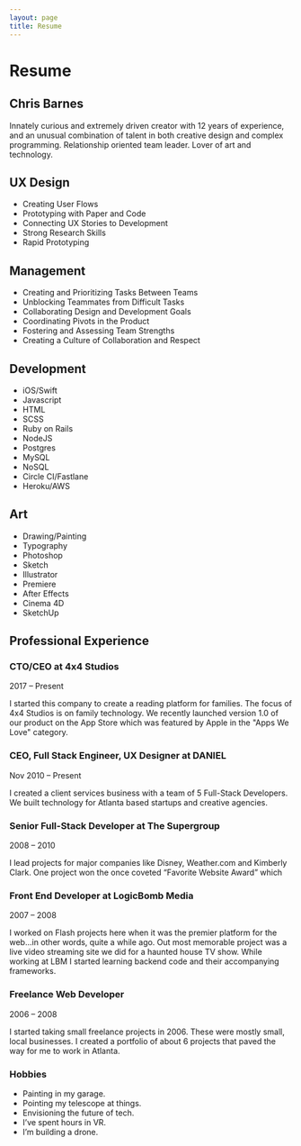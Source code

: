 ```yaml
---
layout: page
title: Resume
---
```

# Resume

## Chris Barnes
Innately curious and extremely driven creator with 12 years of experience, and an unusual combination of talent in both creative design and complex programming. Relationship oriented team leader. Lover of art and technology.


## UX Design
- Creating User Flows
- Prototyping with Paper and Code
- Connecting UX Stories to Development
- Strong Research Skills
- Rapid Prototyping

## Management
- Creating and Prioritizing Tasks Between Teams
- Unblocking Teammates from Difficult Tasks
- Collaborating Design and Development Goals
- Coordinating Pivots in the Product
- Fostering and Assessing Team Strengths
- Creating a Culture of Collaboration and Respect

## Development
- iOS/Swift
- Javascript
- HTML
- SCSS
- Ruby on Rails
- NodeJS
- Postgres
- MySQL
- NoSQL
- Circle CI/Fastlane
- Heroku/AWS

## Art
- Drawing/Painting
- Typography
- Photoshop
- Sketch
- Illustrator
- Premiere
- After Effects
- Cinema 4D
- SketchUp

## Professional Experience

### CTO/CEO at 4x4 Studios  
2017 – Present

I started this company to create a reading platform for families. The focus of 4x4 Studios is on family technology. We recently launched version 1.0 of our product on the App Store which was featured by Apple in the "Apps We Love" category.


### CEO, Full Stack Engineer, UX Designer at DANIEL  
Nov 2010 – Present

I created a client services business with a team of 5 Full-Stack Developers. We built technology for Atlanta based startups and creative agencies.   

### Senior Full-Stack Developer at The Supergroup
2008 – 2010  

I lead projects for major companies like Disney, Weather.com and Kimberly Clark.
One project won the once coveted “Favorite Website Award” which


### Front End Developer at LogicBomb Media  
2007 – 2008  

I worked on Flash projects here when it was the premier platform for the web...in other words, quite a while ago. Out most memorable project was a live video streaming site we did for a haunted house TV show. While working at LBM I started learning backend code and their accompanying frameworks.


### Freelance Web Developer  
2006 – 2008  

I started taking small freelance projects in 2006. These were mostly small, local businesses. I created a portfolio of about 6 projects that paved the way for me to work in Atlanta.


### Hobbies
- Painting in my garage.
- Pointing my telescope at things.
- Envisioning the future of tech.
- I’ve spent hours in VR.
- I’m building a drone.
